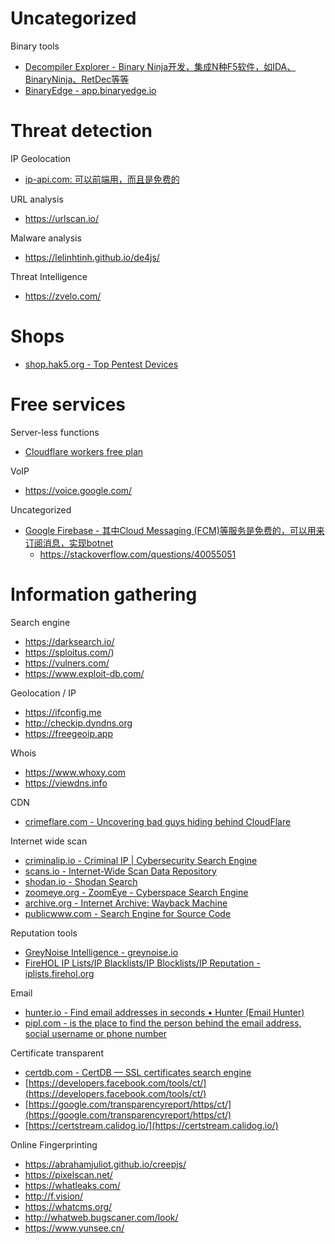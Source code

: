 # Uncategorized

Binary tools

* [Decompiler Explorer - Binary Ninja开发，集成N种F5软件，如IDA、BinaryNinja、RetDec等等](https://dogbolt.org)
* [BinaryEdge - app.binaryedge.io](https://app.binaryedge.io/)

# Threat detection

IP Geolocation

* [ip-api.com: 可以前端用，而且是免费的](https://ip-api.com)

URL analysis

* https://urlscan.io/

Malware analysis

* https://lelinhtinh.github.io/de4js/

Threat Intelligence

* https://zvelo.com/

# Shops

* [shop.hak5.org - Top Pentest Devices](https://shop.hak5.org/)

# Free services

Server-less functions

* [Cloudflare workers free plan](https://developers.cloudflare.com/workers/platform/pricing)

VoIP

* https://voice.google.com/

Uncategorized

* [Google Firebase - 其中Cloud Messaging (FCM)等服务是免费的，可以用来订阅消息，实现botnet](https://firebase.google.com/pricing)
  * https://stackoverflow.com/questions/40055051

# Information gathering

Search engine

* https://darksearch.io/
* https://sploitus.com/)
* https://vulners.com/
* https://www.exploit-db.com/

Geolocation / IP

* https://ifconfig.me
* http://checkip.dyndns.org
* https://freegeoip.app

Whois

* https://www.whoxy.com
* https://viewdns.info

CDN

* [crimeflare.com - Uncovering bad guys hiding behind CloudFlare](http://www.crimeflare.com:82/cfs.html)

Internet wide scan

* [criminalip.io - Criminal IP | Cybersecurity Search Engine](https://www.criminalip.io/asset/search?query=DisallowedHost%20at)
* [scans.io - Internet-Wide Scan Data Repository](https://scans.io/)
* [shodan.io - Shodan Search](https://www.shodan.io/)
* [zoomeye.org - ZoomEye - Cyberspace Search Engine](https://www.zoomeye.org/)
* [archive.org - Internet Archive: Wayback Machine](https://archive.org/web/)
* [publicwww.com - Search Engine for Source Code](https://publicwww.com/)

Reputation tools

* [GreyNoise Intelligence - greynoise.io](https://greynoise.io/)
* [FireHOL IP Lists/IP Blacklists/IP Blocklists/IP Reputation - iplists.firehol.org](https://iplists.firehol.org/)

Email

* [hunter.io - Find email addresses in seconds • Hunter (Email Hunter)](https://hunter.io/)
* [pipl.com - is the place to find the person behind the email address, social username or phone number](https://pipl.com/)

Certificate transparent

* [certdb.com - CertDB — SSL certificates search engine](https://certdb.com/)
* [https://developers.facebook.com/tools/ct/](https://developers.facebook.com/tools/ct/)
* [https://google.com/transparencyreport/https/ct/](https://google.com/transparencyreport/https/ct/)
* [https://certstream.calidog.io/](https://certstream.calidog.io/)

Online Fingerprinting

* https://abrahamjuliot.github.io/creepjs/
* https://pixelscan.net/
* https://whatleaks.com/
* http://f.vision/
* https://whatcms.org/
* http://whatweb.bugscaner.com/look/
* https://www.yunsee.cn/


